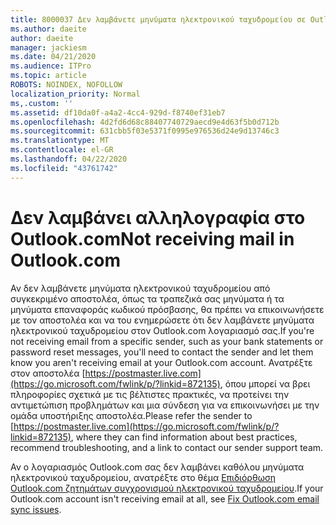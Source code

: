 ```yaml
---
title: 8000037 Δεν λαμβάνετε μηνύματα ηλεκτρονικού ταχυδρομείου σε Outlook.com
ms.author: daeite
author: daeite
manager: jackiesm
ms.date: 04/21/2020
ms.audience: ITPro
ms.topic: article
ROBOTS: NOINDEX, NOFOLLOW
localization_priority: Normal
ms,.custom: ''
ms.assetid: df10da0f-a4a2-4cc4-929d-f8740ef31eb7
ms.openlocfilehash: 4d2fd6d68c88407740729aecd9e4d63f5b0d712b
ms.sourcegitcommit: 631cbb5f03e5371f0995e976536d24e9d13746c3
ms.translationtype: MT
ms.contentlocale: el-GR
ms.lasthandoff: 04/22/2020
ms.locfileid: "43761742"
---
```

# <a name="not-receiving-mail-in-outlookcom"></a><span data-ttu-id="64f04-102">Δεν λαμβάνει αλληλογραφία στο Outlook.com</span><span class="sxs-lookup"><span data-stu-id="64f04-102">Not receiving mail in Outlook.com</span></span>

<span data-ttu-id="64f04-103">Αν δεν λαμβάνετε μηνύματα ηλεκτρονικού ταχυδρομείου από συγκεκριμένο αποστολέα, όπως τα τραπεζικά σας μηνύματα ή τα μηνύματα επαναφοράς κωδικού πρόσβασης, θα πρέπει να επικοινωνήσετε με τον αποστολέα και να του ενημερώσετε ότι δεν λαμβάνετε μηνύματα ηλεκτρονικού ταχυδρομείου στον Outlook.com λογαριασμό σας.</span><span class="sxs-lookup"><span data-stu-id="64f04-103">If you're not receiving email from a specific sender, such as your bank statements or password reset messages, you'll need to contact the sender and let them know you aren't receiving email at your Outlook.com account.</span></span> <span data-ttu-id="64f04-104">Ανατρέξτε στον αποστολέα [https://postmaster.live.com](https://go.microsoft.com/fwlink/p/?linkid=872135), όπου μπορεί να βρει πληροφορίες σχετικά με τις βέλτιστες πρακτικές, να προτείνει την αντιμετώπιση προβλημάτων και μια σύνδεση για να επικοινωνήσει με την ομάδα υποστήριξης αποστολέα.</span><span class="sxs-lookup"><span data-stu-id="64f04-104">Please refer the sender to [https://postmaster.live.com](https://go.microsoft.com/fwlink/p/?linkid=872135), where they can find information about best practices, recommend troubleshooting, and a link to contact our sender support team.</span></span>
  
<span data-ttu-id="64f04-105">Αν ο λογαριασμός Outlook.com σας δεν λαμβάνει καθόλου μηνύματα ηλεκτρονικού ταχυδρομείου, ανατρέξτε στο θέμα [Επιδιόρθωση Outlook.com ζητημάτων συγχρονισμού ηλεκτρονικού ταχυδρομείου](https://go.microsoft.com/fwlink/p/?linkid=874363).</span><span class="sxs-lookup"><span data-stu-id="64f04-105">If your Outlook.com account isn't receiving email at all, see [Fix Outlook.com email sync issues](https://go.microsoft.com/fwlink/p/?linkid=874363).</span></span>
  

